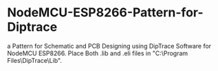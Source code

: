 # NodeMCU-ESP8266-Pattern-for-Diptrace
a Pattern for Schematic and PCB Designing using DipTrace Software for NodeMCU ESP8266.
Place Both .lib and .eli files in "C:\Program Files\DipTrace\Lib".
